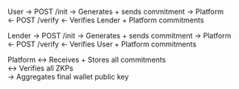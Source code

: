 User             →  POST /init → Generates + sends commitment → Platform </br>
                 ←  POST /verify ← Verifies Lender + Platform commitments</br>

Lender           →  POST /init → Generates + sends commitment → Platform</br>
                 ←  POST /verify ← Verifies User + Platform commitments</br>

Platform         ↔  Receives + Stores all commitments</br>
                 ↔  Verifies all ZKPs</br>
                 →  Aggregates final wallet public key</br>
